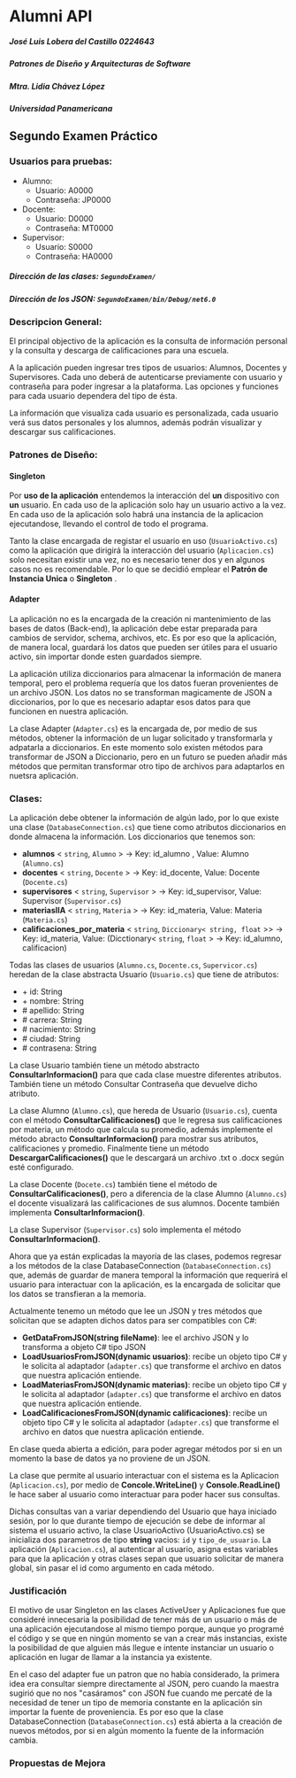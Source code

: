 # Alumni API

##### José Luis Lobera del Castillo 0224643
##### Patrones de Diseño y Arquitecturas de Software
##### Mtra. Lidia Chávez López
##### Universidad Panamericana

## Segundo Examen Práctico

### Usuarios para pruebas:
- Alumno: 
    - Usuario: A0000
    - Contraseña: JP0000
- Docente:
    - Usuario: D0000
    - Contraseña: MT0000
- Supervisor:
    - Usuario: S0000
    - Contraseña: HA0000

##### Dirección de las clases: `SegundoExamen/`

##### Dirección de los JSON: `SegundoExamen/bin/Debug/net6.0`

### Descripcion General:

El principal objectivo de la aplicación es la consulta de información personal y la consulta y descarga de calificaciones para una escuela.

A la aplicación pueden ingresar tres tipos de usuarios: Alumnos, Docentes y Supervisores. Cada uno deberá de autenticarse previamente con usuario y contraseña para poder ingresar a la plataforma. Las opciones y funciones para cada usuario dependera del tipo de ésta.

La información que visualiza cada usuario es personalizada, cada usuario verá sus datos personales y los alumnos, además podrán visualizar y descargar sus calificaciones.

### Patrones de Diseño:

#### Singleton

Por ****uso de la aplicación**** entendemos la interacción del **un** dispositivo con **un** usuario. En cada uso de la aplicación solo hay un usuario activo a la vez. 
En cada uso de la aplicación solo habrá una instancia de la aplicacion ejecutandose, llevando el control de todo el programa.

Tanto la clase encargada de registar el usuario en uso (`UsuarioActivo.cs`) como la aplicación que dirigirá la interacción del usuario (`Aplicacion.cs`) solo necesitan existir una vez, no es necesario tener dos y en algunos casos no es recomendable. Por lo que se decidió emplear el **Patrón de Instancia Unica** o **Singleton** .

#### Adapter

La aplicación no es la encargada de la creación ni mantenimiento de las bases de datos (Back-end), la aplicación debe estar preparada para cambios de servidor, schema, archivos, etc. Es por eso que la aplicación, de manera local, guardará los datos que pueden ser útiles para el usuario activo, sin importar donde esten guardados siempre.

La aplicación utiliza diccionarios para almacenar la información de manera temporal, pero el problema requería que los datos fueran provenientes de un archivo JSON. Los datos no se transforman magicamente de JSON a diccionarios, por lo que es necesario adaptar esos datos para que funcionen en nuestra aplicación.

La clase Adapter (`Adapter.cs`) es la encargada de, por medio de sus métodos, obtener la información de un lugar solicitado y transformarla y adpatarla a diccionarios. En este momento solo existen métodos para transformar de JSON a Diccionario, pero en un futuro se pueden añadir más métodos que permitan transformar otro tipo de archivos para adaptarlos en nuetsra aplicación.

### Clases:
    
La aplicación debe obtener la información de algún lado, por lo que existe una clase (`DatabaseConnection.cs`) que tiene como atributos diccionarios en donde almacena la información. Los diccionarios que tenemos son:
-  **alumnos** < `string`, `Alumno` > -> Key: id_alumno , Value: Alumno (`Alumno.cs`)
-  **docentes** < `string`, `Docente` > -> Key: id_docente, Value: Docente (`Docente.cs`)
-  **supervisores** < `string`, `Supervisor` > -> Key: id_supervisor, Value: Supervisor (`Supervisor.cs`)
-  **materiasIIA** < `string`, `Materia` > -> Key: id_materia, Value: Materia (`Materia.cs`)
-  **calificaciones_por_materia** < `string`, `Diccionary< string, float` >> -> Key: id_materia, Value: (Dicctionary< `string`, `float` > -> Key: id_alumno, calificacion)
     
Todas las clases de usuarios (`Alumno.cs`, `Docente.cs`, `Supervicor.cs`) heredan de la clase abstracta Usuario (`Usuario.cs`) que tiene de atributos:
- \+  id: String
- \+  nombre: String
- \#  apellido: String
- \#  carrera: String
- \#  nacimiento: String
- \#  ciudad: String
- \#  contrasena: String
     
La clase Usuario también tiene un método abstracto **ConsultarInformacion()** para que cada clase muestre diferentes atributos.
También tiene un método Consultar Contraseña que devuelve dicho atributo.
  
La clase Alumno (`Alumno.cs`), que hereda de Usuario (`Usuario.cs`), cuenta con el método **ConsultarCalificaciones()** que le regresa sus calificaciones por materia, un método que calcula su promedio, además implemente el método abracto **ConsultarInformacion()** para mostrar sus atributos, calificaciones y promedio. Finalmente tiene un método **DescargarCalificaciones()** que le descargará un archivo .txt o .docx según esté configurado.
  
La clase Docente (`Docete.cs`) también tiene el método de **ConsultarCalificaciones()**, pero a diferencia de la clase Alumno (`Alumno.cs`) el docente visualizará
las calificaciones de sus alumnos. Docente también implementa **ConsultarInformacion()**.
  
La clase Supervisor (`Supervisor.cs`) solo implementa el método **ConsultarInformacion()**.
  
Ahora que ya están explicadas la mayoría de las clases, podemos regresar a los métodos de la clase DatabaseConnection (`DatabaseConnection.cs`) que, además de guardar de manera temporal la información que requerirá el usuario para interactuar con la aplicación, es la encargada de solicitar que los datos se transfieran a la memoria.

Actualmente tenemo un método que lee un JSON y tres métodos que solicitan que se adapten dichos datos para ser compatibles con C#:
- **GetDataFromJSON(string fileName)**: lee el archivo JSON y lo transforma a objeto C# tipo JSON
- **LoadUsuariosFromJSON(dynamic usuarios)**: recibe un objeto tipo C# y le solicita al adaptador (`adapter.cs`) que transforme el archivo en datos que nuestra aplicación entiende.
-  **LoadMateriasFromJSON(dynamic materias)**: recibe un objeto tipo C# y le solicita al adaptador (`adapter.cs`) que transforme el archivo en datos que nuestra aplicación entiende.
-  **LoadCalificacionesFromJSON(dynamic calificaciones)**: recibe un objeto tipo C# y le solicita al adaptador (`adapter.cs`) que transforme el archivo en datos que nuestra aplicación entiende.

En clase queda abierta a edición, para poder agregar métodos por si en un momento la base de datos ya no proviene de un JSON.

La clase que permite al usuario interactuar con el sistema es la Aplicacion (`Aplicacion.cs`), por medio de **Concole.WriteLine()** y **Console.ReadLine()** le hace saber al usuario como interactuar para poder hacer sus consultas.

Dichas consultas van a variar dependiendo del Usuario que haya iniciado sesión, por lo que durante tiempo de ejecución se debe de informar al sistema el usuario activo, la clase UsuarioActivo (UsuarioActivo.cs) se inicializa dos parametros de tipo **string** vacios: `id` y `tipo_de_usuario`. La aplicación (`Aplicacion.cs`), al autenticar al usuario, asigna estas variables para que la aplicación y otras clases sepan que usuario solicitar de manera global, sin pasar el id como argumento en cada método.

### Justificación

El motivo de usar Singleton en las clases ActiveUser y Aplicaciones fue que consideré innecesaria la posibilidad de tener más de un usuario o más de una aplicación ejecutandose al mismo tiempo porque, aunque yo programé el código y se que en ningún momento se van a crear más instancias, existe la posibilidad de que alguien más llegue e intente instanciar un usuario o aplicación en lugar de llamar a la instancia ya existente.

En el caso del adapter fue un patron que no había considerado, la primera idea era consultar siempre directamente al JSON, pero cuando la maestra sugirió que no nos "casáramos" con JSON fue cuando me percaté de la necesidad de tener un tipo de memoria constante en la aplicación sin importar la fuente de proveniencia. Es por eso que la clase DatabaseConnection (`DatabaseConnection.cs`) está abierta a la creación de nuevos métodos, por si en algún momento la fuente de la información cambia.

### Propuestas de Mejora
     
    

